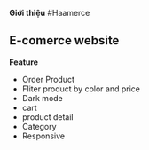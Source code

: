 **Giới thiệu**
#Haamerce 
## E-comerce website

**Feature**
- Order Product
- Fliter product by color and price
- Dark mode
- cart
- product detail
- Category
- Responsive
  
